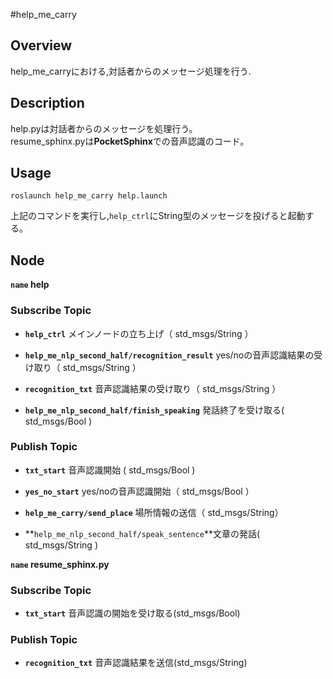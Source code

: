 #help_me_carry
## Overview
  help_me_carryにおける,対話者からのメッセージ処理を行う.


## Description
help.pyは対話者からのメッセージを処理行う。  
resume_sphinx.pyは**PocketSphinx**での音声認識のコード。    

## Usage
```
roslaunch help_me_carry help.launch
```
上記のコマンドを実行し,`help_ctrl`にString型のメッセージを投げると起動する。

## Node
**`name` help**

### Subscribe Topic

* **`help_ctrl`** メインノードの立ち上げ（ std_msgs/String ）

* **`help_me_nlp_second_half/recognition_result`** yes/noの音声認識結果の受け取り（ std_msgs/String ）

* **`recognition_txt`** 音声認識結果の受け取り（ std_msgs/String ）

* **`help_me_nlp_second_half/finish_speaking`** 発話終了を受け取る( std_msgs/Bool )

### Publish Topic

* **`txt_start`** 音声認識開始 ( std_msgs/Bool )

* **`yes_no_start`** yes/noの音声認識開始（ std_msgs/Bool ）

* **`help_me_carry/send_place`** 場所情報の送信（ std_msgs/String）

* **`help_me_nlp_second_half/speak_sentence`**文章の発話( std_msgs/String )


**`name` resume_sphinx.py**

### Subscribe Topic
* **`txt_start`** 音声認識の開始を受け取る(std_msgs/Bool)

### Publish Topic
* **`recognition_txt`** 音声認識結果を送信(std_msgs/String)

